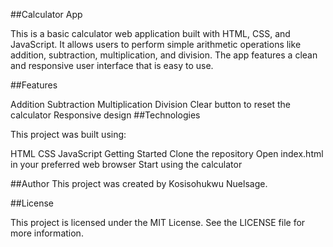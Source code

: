 ##Calculator App

This is a basic calculator web application built with HTML, CSS, and JavaScript. It allows users to perform simple arithmetic operations like addition, subtraction, multiplication, and division. The app features a clean and responsive user interface that is easy to use.

##Features

Addition
Subtraction
Multiplication
Division
Clear button to reset the calculator
Responsive design
##Technologies

This project was built using:

HTML
CSS
JavaScript
Getting Started
Clone the repository
Open index.html in your preferred web browser
Start using the calculator

##Author
This project was created by Kosisohukwu Nuelsage.

##License

This project is licensed under the MIT License. See the LICENSE file for more information.
